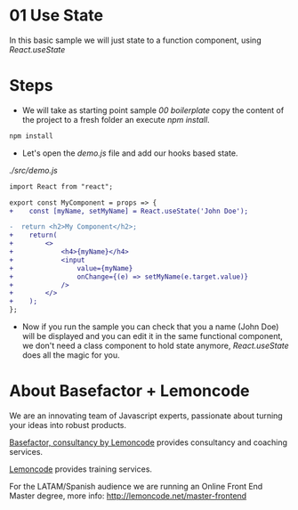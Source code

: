 # 01 Use State

In this basic sample we will just state to a function component, using
_React.useState_

# Steps

- We will take as starting point sample _00 boilerplate_ copy the content of the
  project to a fresh folder an execute _npm install_.

```bash
npm install
```

- Let's open the _demo.js_ file and add our hooks based state.

_./src/demo.js_

```diff
import React from "react";

export const MyComponent = props => {
+    const [myName, setMyName] = React.useState('John Doe');

-  return <h2>My Component</h2>;
+    return(
+        <>
+            <h4>{myName}</h4>
+            <input
+                value={myName}
+                onChange={(e) => setMyName(e.target.value)}
+            />
+        </>
+    );
};
```

- Now if you run the sample you can check that you a name (John Doe) will be displayed
  and you can edit it in the same functional component, we don't need a class component
  to hold state anymore, _React.useState_ does all the magic for you.
  
# About Basefactor + Lemoncode

We are an innovating team of Javascript experts, passionate about turning your ideas into robust products.

[Basefactor, consultancy by Lemoncode](http://www.basefactor.com) provides consultancy and coaching services.

[Lemoncode](http://lemoncode.net/services/en/#en-home) provides training services.

For the LATAM/Spanish audience we are running an Online Front End Master degree, more info: http://lemoncode.net/master-frontend
  